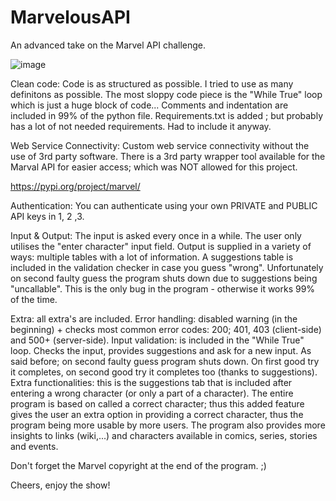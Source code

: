 # MarvelousAPI
An advanced take on the Marvel API challenge.

![image](https://user-images.githubusercontent.com/57659570/136712809-1f7d6d53-5698-4aa8-8d7d-969a311c0bf5.png)

Clean code:
Code is as structured as possible. I tried to use as many definitons as possible.
The most sloppy code piece is the "While True" loop which is just a huge block of code...
Comments and indentation are included in 99% of the python file.
Requirements.txt is added ; but probably has a lot of not needed requirements.
Had to include it anyway.

Web Service Connectivity:
Custom web service connectivity without the use of 3rd party software. There is a 3rd party wrapper tool available for the Marval API for easier access; which was NOT allowed for this project.

https://pypi.org/project/marvel/

Authentication:
You can authenticate using your own PRIVATE and PUBLIC API keys in 1, 2 ,3.

Input & Output:
The input is asked every once in a while. The user only utilises the "enter character" input field.
Output is supplied in a variety of ways: multiple tables with a lot of information.
A suggestions table is included in the validation checker in case you guess "wrong".
Unfortunately on second faulty guess the program shuts down due to suggestions being "uncallable".
This is the only bug in the program - otherwise it works 99% of the time.

Extra:
all extra's are included.
Error handling: disabled warning (in the beginning) + checks most common error codes: 200; 401, 403 (client-side) and 500+ (server-side).
Input validation: is included in the "While True" loop. Checks the input, provides suggestions and ask for a new input. As said before; on second faulty guess program shuts down. On first good try it completes, on second good try it completes too (thanks to suggestions).
Extra functionalities: this is the suggestions tab that is included after entering a wrong character (or only a part of a character). The entire program is based on called a correct character; thus this added feature gives the user an extra option in providing a correct character, thus the program being more usable by more users. The program also provides more insights to links (wiki,...) and characters available in comics, series, stories and events.

Don't forget the Marvel copyright at the end of the program. ;) 

Cheers, enjoy the show!
